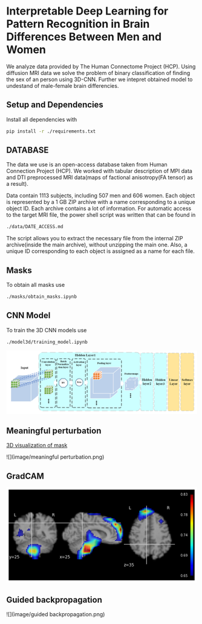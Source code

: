 # Interpretable Deep Learning for Pattern Recognition in Brain Differences Between Men and Women

We analyze data provided by The Human Connectome Project (HCP).  Using diffusion MRI data we solve the problem of binary classification of finding the sex of an person using 3D-CNN. Further we intepret obtained model to undestand of male-female brain differencies. 

## Setup and Dependencies

Install all dependencies with 

```bash
pip install -r ./requirements.txt
```



## DATABASE 

The data we use is an open-access database taken from Human Connection Project (HCP). We worked with tabular description of MPI data  and DTI preprocessed MRI data(maps of factional anisotropy(FA tensor) as a result). 

Data contain 1113 subjects, including 507 men and 606 women. Each object is represented by a 1 GB ZIP archive with a name corresponding to a unique object ID. Each archive contains a lot of information. For automatic access to the target MRI file, the power shell script was written that can be found in 

```bash
./data/DATE_ACCESS.md
```

The script allows you to extract the necessary file from the internal ZIP archive(inside the main archive), without unzipping the main one. Also, a unique ID corresponding to each object is assigned as a name for each file.



## Masks
To obtain all masks use 

```bash
./masks/obtain_masks.ipynb
```



## CNN Model

To train the 3D CNN models use 

```bash
./model3d/training_model.ipynb
```

![](image/CNN_arch.PNG)


## Meaningful perturbation
[3D visualization of mask](https://maxs-kan.github.io/InterpretableNeuroDL/mask.html)



![](image/meaningful perturbation.png)

## GradCAM
![](image/grad_cam.png)

## Guided backpropagation

![](image/guided backpropagation.png)